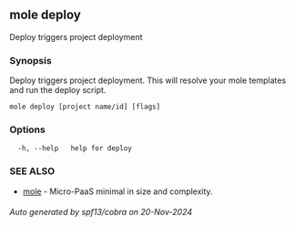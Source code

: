 ## mole deploy

Deploy triggers project deployment

### Synopsis

Deploy triggers project deployment.
This will resolve your mole templates and run the deploy script.

```
mole deploy [project name/id] [flags]
```

### Options

```
  -h, --help   help for deploy
```

### SEE ALSO

* [mole](mole.md)	 - Micro-PaaS minimal in size and complexity.

###### Auto generated by spf13/cobra on 20-Nov-2024
